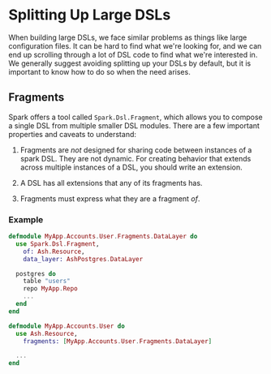 <!--
SPDX-FileCopyrightText: 2020 Zach Daniel

SPDX-License-Identifier: MIT
-->

# Splitting Up Large DSLs

When building large DSLs, we face similar problems as things like large configuration files. It can be hard to find what we're looking for, and we can end up scrolling through a lot of DSL code to find what we're interested in. We generally suggest avoiding splitting up your DSLs by default, but it is important to know how to do so when the need arises.

## Fragments

Spark offers a tool called `Spark.Dsl.Fragment`, which allows you to compose a single DSL from multiple smaller DSL modules. There are a few important properties and caveats to understand:

1. Fragments are _not_ designed for sharing code between instances of a spark DSL. They are not dynamic. For creating behavior that extends across multiple instances of a DSL, you should write an extension.

2. A DSL has all extensions that any of its fragments has.

3. Fragments must express what they are a fragment _of_.

### Example

```elixir
defmodule MyApp.Accounts.User.Fragments.DataLayer do
  use Spark.Dsl.Fragment,
    of: Ash.Resource,
    data_layer: AshPostgres.DataLayer

  postgres do
    table "users"
    repo MyApp.Repo
    ...
  end
end

defmodule MyApp.Accounts.User do
  use Ash.Resource,
    fragments: [MyApp.Accounts.User.Fragments.DataLayer]

  ...
end
```
